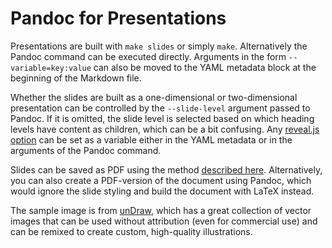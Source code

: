# Pandoc for Presentations

Presentations are built with `make slides` or simply `make`. Alternatively the Pandoc command can be executed directly. Arguments in the form `--variable=key:value` can also be moved to the YAML metadata block at the beginning of the Markdown file.

Whether the slides are built as a one-dimensional or two-dimensional presentation can be controlled by the `--slide-level` argument passed to Pandoc. If it is omitted, the slide level is selected based on which heading levels have content as children, which can be a bit confusing. Any [reveal.js option](https://revealjs.com/config/) can be set as a variable either in the YAML metadata or in the arguments of the Pandoc command.

Slides can be saved as PDF using the method [described here](https://revealjs.com/pdf-export/). Alternatively, you can also create a PDF-version of the document using Pandoc, which would ignore the slide styling and build the document with LaTeX instead.

The sample image is from [unDraw](https://undraw.co/), which has a great collection of vector images that can be used without attribution (even for commercial use) and can be remixed to create custom, high-quality illustrations.
